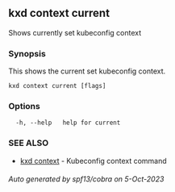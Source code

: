 ## kxd context current

Shows currently set kubeconfig context

### Synopsis

This shows the current set kubeconfig context.

```
kxd context current [flags]
```

### Options

```
  -h, --help   help for current
```

### SEE ALSO

* [kxd context](kxd_context.md)	 - Kubeconfig context command

###### Auto generated by spf13/cobra on 5-Oct-2023
